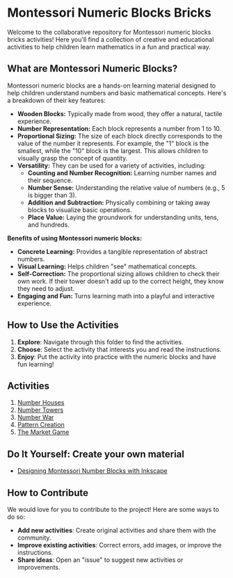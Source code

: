 # Montessori Numeric Blocks Bricks

Welcome to the collaborative repository for Montessori numeric blocks bricks activities! Here you'll find a collection of creative and educational activities to help children learn mathematics in a fun and practical way.

## What are Montessori Numeric Blocks?

Montessori numeric blocks are a hands-on learning material designed to help children understand numbers and basic mathematical concepts.  Here's a breakdown of their key features:

* **Wooden Blocks:** Typically made from wood, they offer a natural, tactile experience.
* **Number Representation:** Each block represents a number from 1 to 10.
* **Proportional Sizing:** The size of each block directly corresponds to the value of the number it represents. For example, the "1" block is the smallest, while the "10" block is the largest. This allows children to visually grasp the concept of quantity.
* **Versatility:** They can be used for a variety of activities, including:
  * **Counting and Number Recognition:** Learning number names and their sequence.
  * **Number Sense:** Understanding the relative value of numbers (e.g., 5 is bigger than 3).
  * **Addition and Subtraction:** Physically combining or taking away blocks to visualize basic operations.
  * **Place Value:** Laying the groundwork for understanding units, tens, and hundreds.

**Benefits of using Montessori numeric blocks:**

* **Concrete Learning:** Provides a tangible representation of abstract numbers.
* **Visual Learning:** Helps children "see" mathematical concepts.
* **Self-Correction:** The proportional sizing allows children to check their own work. If their tower doesn't add up to the correct height, they know they need to adjust.
* **Engaging and Fun:** Turns learning math into a playful and interactive experience.

## How to Use the Activities

1. **Explore**: Navigate through this folder to find the activities.
2. **Choose**: Select the activity that interests you and read the instructions.
3. **Enjoy**: Put the activity into practice with the numeric blocks and have fun learning!

## Activities

1. [Number Houses](activities/01-number-houses.md)
2. [Number Towers](activities/02-number-towers.md)
3. [Number War](activities/03-number-war.md)
4. [Pattern Creation](activities/04-pattern-creation.md)
5. [The Market Game](activities/05-the-market-game.md)

## Do It Yourself: Create your own material

* [Designing Montessori Number Blocks with Inkscape](guides/designing-number-blocks-bricks-with-inkscape.md)

## How to Contribute

We would love for you to contribute to the project! Here are some ways to do so:

* **Add new activities**: Create original activities and share them with the community.
* **Improve existing activities**: Correct errors, add images, or improve the instructions.
* **Share ideas**: Open an "issue" to suggest new activities or improvements.